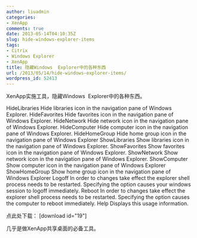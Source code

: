 ```yaml
---
author: liuadmin
categories:
- XenApp
comments: true
date: 2013-05-14T04:10:35Z
slug: hide-windows-explorer-items
tags:
- Citrix
- Windows Explorer
- XenApp
title: 隐藏Windows  Explorer中的各种东西
url: /2013/05/14/hide-windows-explorer-items/
wordpress_id: 52413
---
```


XenApp实施工具，隐藏Windows  Explorer中的各种东西。

HideLibraries
Hide libraries icon in the navigation pane of Windows Explorer.
HideFavorites
Hide favorites icon in the navigation pane of Windows Explorer.
HideNetwork
Hide network icon in the navigation pane of Windows Explorer.
HideComputer
Hide computer icon in the navigation pane of Windows Explorer.
HideHomeGroup
Hide home group icon in the navigation pane of Windows Explorer
ShowLibraries
Show libraries icon in the navigation pane of Windows Explorer.
ShowFavorites
Show favorites icon in the navigation pane of Windows Explorer.
ShowNetwork
Show network icon in the navigation pane of Windows Explorer.
ShowComputer
Show computer icon in the navigation pane of Windows Explorer
ShowHomeGroup
Show home group icon in the navigation pane of Windows Explorer
Logoff
In order to changes take effect the explorer shell process needs to be restarted. Specifying the option causes your windows session to logoff immediately.
Reboot
In order to changes take effect the explorer shell process needs to be restarted. Specifying the option causes the computer to reboot immediately.
Help
Displays this usage information.

点此处下载： [download id="19"]

几乎是做XenApp共享桌面的必备工具。
